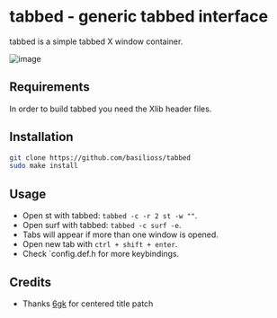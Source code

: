 # tabbed - generic tabbed interface

tabbed is a simple tabbed X window container.

![image](https://user-images.githubusercontent.com/71596800/179753219-c8dbf556-555f-4568-a1cc-0d74f852fee0.png)

## Requirements

In order to build tabbed you need the Xlib header files.

## Installation

```bash
git clone https://github.com/basilioss/tabbed
sudo make install
```

## Usage

- Open st with tabbed: `tabbed -c -r 2 st -w ""`.
- Open surf with tabbed: `tabbed -c surf -e`.
- Tabs will appear if more than one window is opened.
- Open new tab with `ctrl + shift + enter`.
- Check `config.def.h for more keybindings.

## Credits

- Thanks [6gk](https://github.com/6gk/tabbed) for centered title patch
